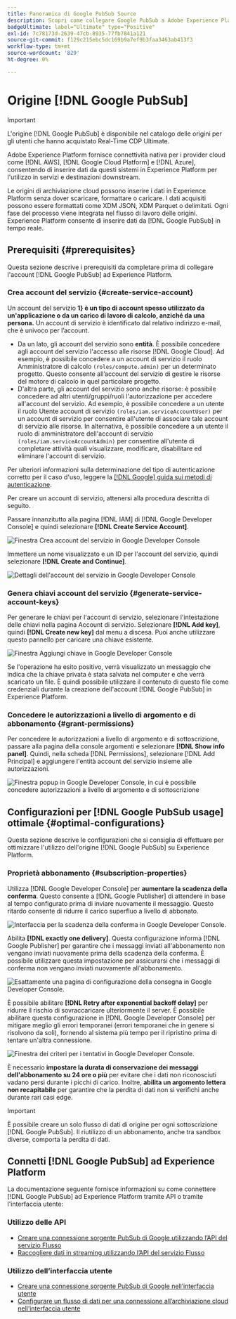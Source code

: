 ```yaml
---
title: Panoramica di Google PubSub Source
description: Scopri come collegare Google PubSub a Adobe Experience Platform utilizzando le API o l’interfaccia utente.
badgeUltimate: label="Ultimate" type="Positive"
exl-id: 7c78173d-2639-47cb-8935-77fb7841a121
source-git-commit: f129c215ebc5dc169b9a7ef9b3faa3463ab413f3
workflow-type: tm+mt
source-wordcount: '829'
ht-degree: 0%

---
```


# Origine [!DNL Google PubSub]

>[!IMPORTANT]
>
>L&#39;origine [!DNL Google PubSub] è disponibile nel catalogo delle origini per gli utenti che hanno acquistato Real-Time CDP Ultimate.

Adobe Experience Platform fornisce connettività nativa per i provider cloud come [!DNL AWS], [!DNL Google Cloud Platform] e [!DNL Azure], consentendo di inserire dati da questi sistemi in Experience Platform per l&#39;utilizzo in servizi e destinazioni downstream.

Le origini di archiviazione cloud possono inserire i dati in Experience Platform senza dover scaricare, formattare o caricare. I dati acquisiti possono essere formattati come XDM JSON, XDM Parquet o delimitati. Ogni fase del processo viene integrata nel flusso di lavoro delle origini. Experience Platform consente di inserire dati da [!DNL Google PubSub] in tempo reale.

## Prerequisiti {#prerequisites}

Questa sezione descrive i prerequisiti da completare prima di collegare l&#39;account [!DNL Google PubSub] ad Experience Platform.

### Crea account del servizio {#create-service-account}

Un account del servizio **1} è un tipo di account spesso utilizzato da un&#39;applicazione o da un carico di lavoro di calcolo, anziché da una persona.** Un account di servizio è identificato dal relativo indirizzo e-mail, che è univoco per l’account.

* Da un lato, gli account del servizio sono **entità**. È possibile concedere agli account del servizio l&#39;accesso alle risorse [!DNL Google Cloud]. Ad esempio, è possibile concedere a un account di servizio il ruolo Amministratore di calcolo `(roles/compute.admin)` per un determinato progetto. Questo consente all’account del servizio di gestire le risorse del motore di calcolo in quel particolare progetto.
* D&#39;altra parte, gli account del servizio sono anche risorse: è possibile concedere ad altri utenti/gruppi/ruoli l&#39;autorizzazione per accedere all&#39;account del servizio. Ad esempio, è possibile concedere a un utente il ruolo Utente account di servizio `(roles/iam.serviceAccountUser)` per un account di servizio per consentire all&#39;utente di associare tale account di servizio alle risorse. In alternativa, è possibile concedere a un utente il ruolo di amministratore dell&#39;account di servizio `(roles/iam.serviceAccountAdmin)` per consentire all&#39;utente di completare attività quali visualizzare, modificare, disabilitare ed eliminare l&#39;account di servizio.

Per ulteriori informazioni sulla determinazione del tipo di autenticazione corretto per il caso d&#39;uso, leggere la [[!DNL Google] guida sui metodi di autenticazione](https://cloud.google.com/docs/authentication).

Per creare un account di servizio, attenersi alla procedura descritta di seguito.

Passare innanzitutto alla pagina [!DNL IAM] di [!DNL Google Developer Console] e quindi selezionare **[!DNL Create Service Account]**.

![Finestra Crea account del servizio in Google Developer Console](../../images/tutorials/create/google-pubsub/create-service-account.png)

Immettere un nome visualizzato e un ID per l&#39;account del servizio, quindi selezionare **[!DNL Create and Continue]**.

![Dettagli dell&#39;account del servizio in Google Developer Console](../../images/tutorials/create/google-pubsub/service-account-details.png)

### Genera chiavi account del servizio {#generate-service-account-keys}

Per generare le chiavi per l&#39;account di servizio, selezionare l&#39;intestazione delle chiavi nella pagina Account di servizio. Selezionare **[!DNL Add key]**, quindi **[!DNL Create new key]** dal menu a discesa. Puoi anche utilizzare questo pannello per caricare una chiave esistente.

![Finestra Aggiungi chiave in Google Developer Console](../../images/tutorials/create/google-pubsub/add-key.png)

Se l&#39;operazione ha esito positivo, verrà visualizzato un messaggio che indica che la chiave privata è stata salvata nel computer e che verrà scaricato un file. È quindi possibile utilizzare il contenuto di questo file come credenziali durante la creazione dell&#39;account [!DNL Google PubSub] in Experience Platform.

### Concedere le autorizzazioni a livello di argomento e di abbonamento {#grant-permissions}

Per concedere le autorizzazioni a livello di argomento e di sottoscrizione, passare alla pagina della console argomenti e selezionare **[!DNL Show info panel]**. Quindi, nella scheda [!DNL Permissions], selezionare [!DNL Add Principal] e aggiungere l&#39;entità account del servizio insieme alle autorizzazioni.

![Finestra popup in Google Developer Console, in cui è possibile concedere autorizzazioni a livello di argomento e di sottoscrizione](../../images/tutorials/create/google-pubsub/add-principal.png)

## Configurazioni per [!DNL Google PubSub usage] ottimale {#optimal-configurations}

Questa sezione descrive le configurazioni che si consiglia di effettuare per ottimizzare l&#39;utilizzo dell&#39;origine [!DNL Google PubSub] su Experience Platform.

### Proprietà abbonamento {#subscription-properties}

Utilizza [!DNL Google Developer Console] per **aumentare la scadenza della conferma**. Questo consente a [!DNL Google Publisher] di attendere in base al tempo configurato prima di inviare nuovamente il messaggio. Questo ritardo consente di ridurre il carico superfluo a livello di abbonato.

![Interfaccia per la scadenza della conferma in Google Developer Console.](../../images/tutorials/create/google-pubsub/acknowledgement-deadline.png)

Abilita **[!DNL exactly one delivery]**. Questa configurazione informa [!DNL Google Publisher] per garantire che i messaggi inviati all&#39;abbonamento non vengano inviati nuovamente prima della scadenza della conferma. È possibile utilizzare questa impostazione per assicurarsi che i messaggi di conferma non vengano inviati nuovamente all&#39;abbonamento.

![Esattamente una pagina di configurazione della consegna in Google Developer Console.](../../images/tutorials/create/google-pubsub/exactly-one-delivery.png)

È possibile abilitare **[!DNL Retry after exponential backoff delay]** per ridurre il rischio di sovraccaricare ulteriormente il server. È possibile abilitare questa configurazione in [!DNL Google Developer Console] per mitigare meglio gli errori temporanei (errori temporanei che in genere si risolvono da soli), fornendo al sistema più tempo per il ripristino prima di tentare un&#39;altra connessione.

![Finestra dei criteri per i tentativi in Google Developer Console.](../../images/tutorials/create/google-pubsub/retry-policy.png)

È necessario **impostare la durata di conservazione dei messaggi dell&#39;abbonamento su 24 ore o più** per evitare che i dati non riconosciuti vadano persi durante i picchi di carico. Inoltre, **abilita un argomento lettera non recapitabile** per garantire che la perdita di dati non si verifichi anche durante rari casi edge.

>[!IMPORTANT]
>
>È possibile creare un solo flusso di dati di origine per ogni sottoscrizione [!DNL Google PubSub]. Il riutilizzo di un abbonamento, anche tra sandbox diverse, comporta la perdita di dati.

## Connetti [!DNL Google PubSub] ad Experience Platform

La documentazione seguente fornisce informazioni su come connettere [!DNL Google PubSub] ad Experience Platform tramite API o tramite l&#39;interfaccia utente:

### Utilizzo delle API

* [Creare una connessione sorgente PubSub di Google utilizzando l’API del servizio Flusso](../../tutorials/api/create/cloud-storage/google-pubsub.md)
* [Raccogliere dati in streaming utilizzando l’API del servizio Flusso](../../tutorials/api/collect/streaming.md)

### Utilizzo dell’interfaccia utente

* [Creare una connessione sorgente PubSub di Google nell’interfaccia utente](../../tutorials/ui/create/cloud-storage/google-pubsub.md)
* [Configurare un flusso di dati per una connessione all’archiviazione cloud nell’interfaccia utente](../../tutorials/ui/dataflow/streaming/cloud-storage-streaming.md)
